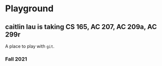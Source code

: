 # Playground

## caitlin lau is taking CS 165, AC 207, AC 209a, AC 299r 

A place to play with `git`.

### Fall 2021
